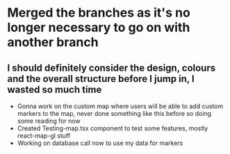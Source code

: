 # Merged the branches as it's no longer necessary to go on with another branch 
## I should definitely consider the design, colours and the overall structure before I jump in, I wasted so much time 
* Gonna work on the custom map where users will be able to add custom markers to the map, never done something like this before so doing some reading for now
* Created Testing-map.tsx component to test some features, mostly react-map-gl stuff
* Working on database call now to use my data for markers
